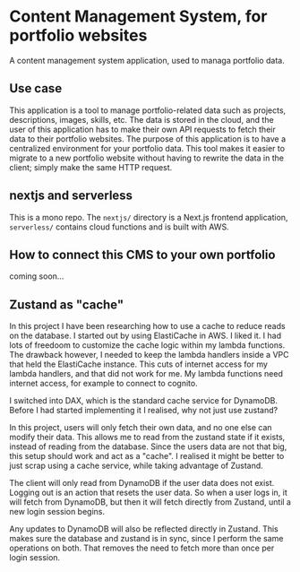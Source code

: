 # Content Management System, for portfolio websites

A content management system application, used to managa portfolio data.

## Use case

This application is a tool to manage portfolio-related data such as projects, descriptions, images, skills, etc. The data is stored in the cloud, and the user of this application has to make their own API requests to fetch their data to their portfolio websites. The purpose of this application is to have a centralized environment for your portfolio data. This tool makes it easier to migrate to a new portfolio website without having to rewrite the data in the client; simply make the same HTTP request.

## nextjs and serverless

This is a mono repo. The `nextjs/` directory is a Next.js frontend application, `serverless/` contains cloud functions and is built with AWS.

## How to connect this CMS to your own portfolio

coming soon...

## Zustand as "cache"

In this project I have been researching how to use a cache to reduce reads on the database. I started out by using ElastiCache in AWS. I liked it. I had lots of freedoom to customize the cache logic within my lambda functions. The drawback however, I needed to keep the lambda handlers inside a VPC that held the ElastiCache instance. This cuts of internet access for my lambda handlers, and that did not work for me. My lambda functions need internet access, for example to connect to cognito.

I switched into DAX, which is the standard cache service for DynamoDB. Before I had started implementing it I realised, why not just use zustand?

In this project, users will only fetch their own data, and no one else can modify their data. This allows me to read from the zustand state if it exists, instead of reading from the database. Since the users data are not that big, this setup should work and act as a "cache". I realised it might be better to just scrap using a cache service, while taking advantage of Zustand.

The client will only read from DynamoDB if the user data does not exist. Logging out is an action that resets the user data. So when a user logs in, it will fetch from DynamoDB, but then it will fetch directly from Zustand, until a new login session begins.

Any updates to DynamoDB will also be reflected directly in Zustand. This makes sure the database and zustand is in sync, since I perform the same operations on both. That removes the need to fetch more than once per login session.
